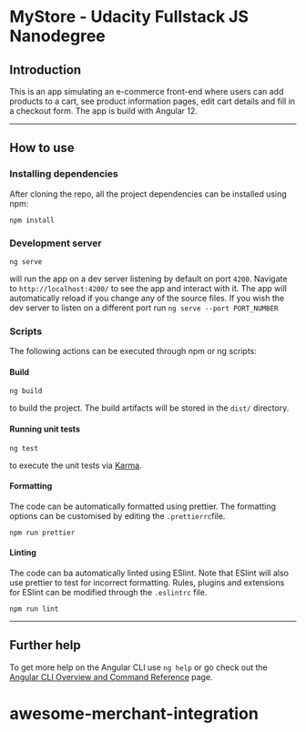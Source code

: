 # MyStore - Udacity Fullstack JS Nanodegree

## Introduction ##

This is an app simulating an e-commerce front-end where users can add products to a cart, see product information pages, edit cart details and fill in a checkout form. The app is build with Angular 12.

---
## How to use ##

### Installing dependencies ###

After cloning the repo, all the project dependencies can be installed using npm:

```
npm install
```

### Development server ###

```
ng serve
```

will run the app on a dev server listening by default on port `4200`. Navigate to `http://localhost:4200/` to see the app and interact with it. The app will automatically reload if you change any of the source files. If you wish the dev server to listen on a different port run `ng serve --port PORT_NUMBER`

### Scripts ###

The following actions can be executed through npm or ng scripts:

#### Build ####

```
ng build
```

to build the project. The build artifacts will be stored in the `dist/` directory.

#### Running unit tests ####

```
ng test
```

to execute the unit tests via [Karma](https://karma-runner.github.io).

#### Formatting ####

The code can be automatically formatted using prettier. The formatting options can be customised by editing the `.prettierrc`file.

```
npm run prettier
```

#### Linting ####

The code can ba automatically linted using ESlint. Note that ESlint will also use prettier to test for incorrect formatting. Rules, plugins and extensions for ESlint can be modified through the `.eslintrc` file.

```
npm run lint
```
---

## Further help

To get more help on the Angular CLI use `ng help` or go check out the [Angular CLI Overview and Command Reference](https://angular.io/cli) page.
# awesome-merchant-integration

